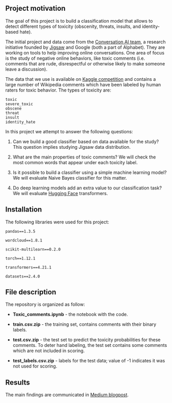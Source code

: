 ## Project motivation

The goal of this project is to build a classification model that allows to detect different types of toxicity (obscenity, threats, insults, and identity-based hate). 

The initial project and data come from the [Conversation AI team](https://conversationai.github.io/), a research initiative founded by [Jigsaw](https://jigsaw.google.com/) and Google (both a part of Alphabet). They are working on tools to help improving online conversations. One area of focus is the study of negative online behaviors, like toxic comments (i.e. comments that are rude, disrespectful or otherwise likely to make someone leave a discussion).

The data that we use is available on [Kaggle competition](https://www.kaggle.com/c/jigsaw-toxic-comment-classification-challenge/data) and contains a large number of Wikipedia comments which have been labeled by human raters for toxic behavior. The types of toxicity are:

    toxic
    severe_toxic
    obscene
    threat
    insult
    identity_hate

In this project we attempt to answer the following questions:

1. Can we build a good classifier based on data available for the study? This question implies studying Jigsaw data distribution.

2. What are the main properties of toxic comments? We will check the most common words that appear under each toxicity label.

3. Is it possible to build a classifier using a simple machine learning model? We will evaluate Naive Bayes classifier for this matter.

4. Do deep learning models add an extra value to our classification task? We will evaluate [Hugging Face](https://huggingface.co/docs/transformers/index) transformers. 

## Installation

The following libraries were used for this project:

`pandas==1.3.5`

`wordcloud==1.8.1`

`scikit-multilearn==0.2.0`

`torch==1.12.1`

`transformers==4.21.1`

`datasets==2.4.0`

## File description

The repository is organized as follow:

- **Toxic_comments.ipynb** - the notebook with the code.

- **train.csv.zip** - the training set, contains comments with their binary labels.

- **test.csv.zip** - the test set to predict the toxicity probabilities for these comments. To deter hand labeling, the test set contains some comments which are not included in scoring.

- **test_labels.csv.zip** - labels for the test data; value of -1 indicates it was not used for scoring.


## Results

The main findings are communicated in [Medium blogpost](https://medium.com/@nbobkova174/toxic-comment-classification-84bb13013101). 